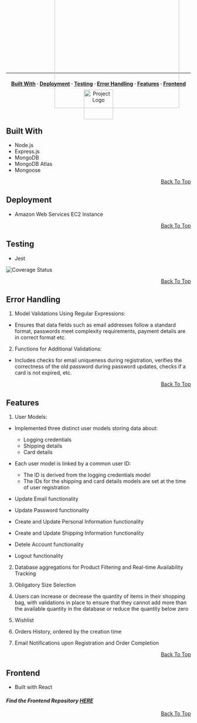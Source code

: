 <a name="js-gems"></a>

<p align="center" style="display: flex; flex-direction: column; align-items: center; justify-content: center; height: 120px; margin-left: 100px">
  <img src="https://res.cloudinary.com/deztgvefu/image/upload/v1724933359/forget-me-not-collection/miniImages/Screenshot_2024-08-29_at_15.08.13_ycwzhl.png" alt="Project Logo" width="340">
</p>

---

<a name="built-with"></a>
<a name="error-handling"></a>

<h4 align="center">
  <a href="#built-with">Built With</a> ·
  <a href="#deployment">Deployment</a> ·
  <a href="#testing">Testing</a> ·
  <a href="#error-handling">Error Handling</a> ·
  <a href="#features">Features</a> ·
  <a href="#frontend">Frontend</a> 
</h4>

<p align="center" style="display: flex; flex-direction: column; align-items: center; justify-content: center; height: 60px;">
  <img src="https://res.cloudinary.com/deztgvefu/image/upload/v1725543807/forget-me-not-collection/miniImages/pngtree-sweet-pink-ribbon-png-image_13127280_cfwfwv.png" alt="Project Logo" width="80">
</p>

## Built With
- Node.js
- Express.js
- MongoDB
- MongoDB Atlas
- Mongoose

<p align="right" dir="auto"><a href="#js-gems">Back To Top</a></p>

## Deployment

- Amazon Web Services EC2 Instance

<p align="right" dir="auto"><a href="#js-gems">Back To Top</a></p>

## Testing
- Jest

![Coverage Status](https://img.shields.io/badge/coverage-86%25-brightgreen.svg)

<p align="right" dir="auto"><a href="#js-gems">Back To Top</a></p>

## Error Handling
1. Model Validations Using Regular Expressions:
- Ensures that data fields such as email addresses follow a standard format, passwords meet complexity requirements, payment details are in correct format etc.
2. Functions for Additional Validations:
- Includes checks for email uniqueness during registration, verifies the correctness of the old password during password updates, checks if a card is not expired, etc.

<p align="right" dir="auto"><a href="#js-gems">Back To Top</a></p>

## Features

1. User Models:
- Implemented three distinct user models storing data about:
  - Logging credentials
  - Shipping details
  - Card details

- Each user model is linked by a common user ID:
  - The ID is derived from the logging credentials model
  - The IDs for the shipping and card details models are set at the time of user registration
    
- Update Email functionality
- Update Password functionality
- Create and Update Personal Information functionality
- Create and Update Shipping Information functionality
- Detele Account functionality
- Logout functionality

2. Database aggregations for Product Filtering and Real-time Availability Tracking
   
3. Obligatory Size Selection
   
4. Users can increase or decrease the quantity of items in their shopping bag, with validations in place to ensure that they cannot add more than the available quantity in the database or reduce the quantity below zero
    
5. Wishlist
    
6. Orders History, ordered by the creation time
  
7. Email Notifications upon Registration and Order Completion

<p align="right" dir="auto"><a href="#js-gems">Back To Top</a></p>

## Frontend
- Built with React

#### *Find the Frontend Repository [**HERE**](https://github.com/BeatrisIlieve/mern-gems-frontend)*

<p align="right" dir="auto"><a href="#js-gems">Back To Top</a></p>
